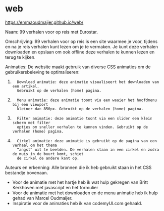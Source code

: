 # web
https://emmaoudmaijer.github.io/web/

Naam: 
99 verhalen voor op reis met Eurostar.

Omschrijving: 
99 verhalen voor op reis is een site waarmee je voor, 
tijdens en na je reis verhalen kunt lezen om je te vermaken. 
Je kunt deze verhalen downloaden en opslaan om ook offline deze 
verhalen te kunnen lezen en terug te kijken. 

Animaties:
De website maakt gebruik van diverse CSS animaties om de gebruikersbeleving te optimaliseren:
 
1.       Download animatie: deze animatie visualiseert het downloaden van een artikel. 
         Gebruikt op de verhalen (home) pagina.
2.       Menu animatie: deze animatie toont via een waaier het hoofdmenu bij een viewport
         kleiner dan 850px. Gebruikt op de verhalen (home) pagina.
3.       Filter animatie: deze animatie toont via een slider een klein scherm met filter
         opties om sneller verhalen te kunnen vinden. Gebruikt op de verhalen (home) pagina.
4.       Cirkel animatie: deze animatie is gebruikt op de pagina van een verhaal om het thema
         “angst” uit te beelden. De verhalen staan in een cirkel en zodra de muis in de buurt komt, schiet 
         de cirkel de andere kant op.
 

Auteurs en erkenning: 
Alle bronnen die ik heb gebruikt staan in het CSS bestandje bovenaan. 
-	Voor de animatie met het hartje heb ik wat hulp gekregen van Britt Kerkhoven met javascript en het formulier
-	Voor de animatie met het downloaden en de menu animatie heb ik hulp gehad van Marcel Oudmaijer.
-	Inspiratie voor de animaties heb ik van codemyUI.com gehaald.




